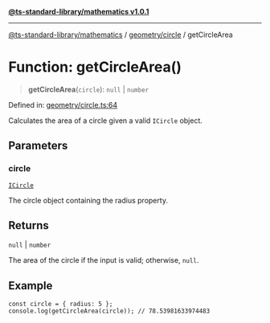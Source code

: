 [**@ts-standard-library/mathematics v1.0.1**](../../../README.md)

***

[@ts-standard-library/mathematics](../../../README.md) / [geometry/circle](../README.md) / getCircleArea

# Function: getCircleArea()

> **getCircleArea**(`circle`): `null` \| `number`

Defined in: [geometry/circle.ts:64](https://github.com/gabaudette/ts-stdlib/blob/7333da76bc775fbabd0907ad8519b912cfc2fe26/packages/mathematics/src/geometry/circle.ts#L64)

Calculates the area of a circle given a valid `ICircle` object.

## Parameters

### circle

[`ICircle`](../interfaces/ICircle.md)

The circle object containing the radius property.

## Returns

`null` \| `number`

The area of the circle if the input is valid; otherwise, `null`.

## Example

```
const circle = { radius: 5 };
console.log(getCircleArea(circle)); // 78.53981633974483
```
